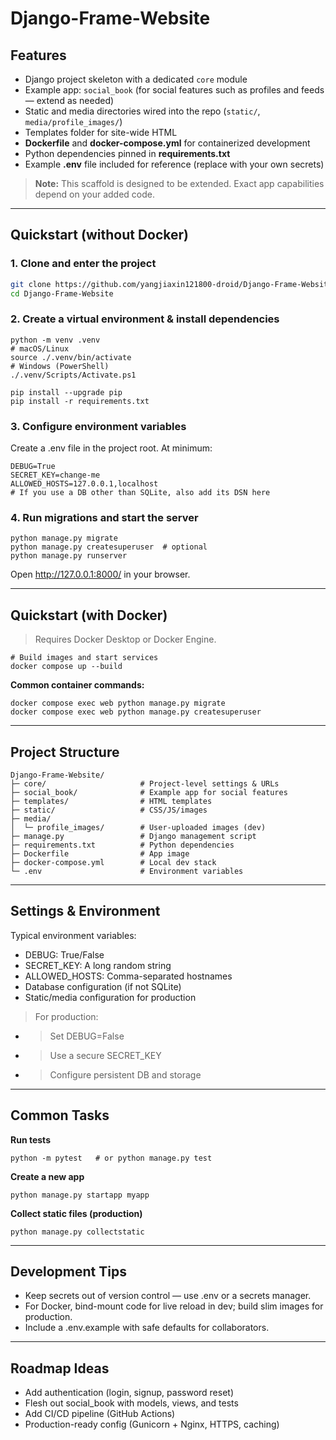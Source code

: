 
# Django-Frame-Website

## Features

- Django project skeleton with a dedicated `core` module
- Example app: `social_book` (for social features such as profiles and feeds — extend as needed)
- Static and media directories wired into the repo (`static/`, `media/profile_images/`)
- Templates folder for site-wide HTML
- **Dockerfile** and **docker-compose.yml** for containerized development
- Python dependencies pinned in **requirements.txt**
- Example **.env** file included for reference (replace with your own secrets)

> **Note:** This scaffold is designed to be extended. Exact app capabilities depend on your added code.

---

## Quickstart (without Docker)

### 1. Clone and enter the project
```bash
git clone https://github.com/yangjiaxin121800-droid/Django-Frame-Website.git
cd Django-Frame-Website
```



### **2. Create a virtual environment & install dependencies**



```
python -m venv .venv
# macOS/Linux
source ./.venv/bin/activate
# Windows (PowerShell)
./.venv/Scripts/Activate.ps1

pip install --upgrade pip
pip install -r requirements.txt
```



### **3. Configure environment variables**





Create a .env file in the project root. At minimum:

```
DEBUG=True
SECRET_KEY=change-me
ALLOWED_HOSTS=127.0.0.1,localhost
# If you use a DB other than SQLite, also add its DSN here
```



### **4. Run migrations and start the server**



```
python manage.py migrate
python manage.py createsuperuser  # optional
python manage.py runserver
```

Open http://127.0.0.1:8000/ in your browser.



------





## **Quickstart (with Docker)**





> Requires Docker Desktop or Docker Engine.

```
# Build images and start services
docker compose up --build
```

**Common container commands:**

```
docker compose exec web python manage.py migrate
docker compose exec web python manage.py createsuperuser
```



------





## **Project Structure**



```
Django-Frame-Website/
├─ core/                     # Project-level settings & URLs
├─ social_book/              # Example app for social features
├─ templates/                # HTML templates
├─ static/                   # CSS/JS/images
├─ media/
│  └─ profile_images/        # User-uploaded images (dev)
├─ manage.py                 # Django management script
├─ requirements.txt          # Python dependencies
├─ Dockerfile                # App image
├─ docker-compose.yml        # Local dev stack
└─ .env                      # Environment variables
```



------





## **Settings & Environment**





Typical environment variables:



- DEBUG: True/False
- SECRET_KEY: A long random string
- ALLOWED_HOSTS: Comma-separated hostnames
- Database configuration (if not SQLite)
- Static/media configuration for production





> For production:



- > Set DEBUG=False

- > Use a secure SECRET_KEY

- > Configure persistent DB and storage





------





## **Common Tasks**





**Run tests**

```
python -m pytest   # or python manage.py test
```

**Create a new app**

```
python manage.py startapp myapp
```

**Collect static files (production)**

```
python manage.py collectstatic
```



------





## **Development Tips**





- Keep secrets out of version control — use .env or a secrets manager.
- For Docker, bind-mount code for live reload in dev; build slim images for production.
- Include a .env.example with safe defaults for collaborators.





------





## **Roadmap Ideas**





- Add authentication (login, signup, password reset)
- Flesh out social_book with models, views, and tests
- Add CI/CD pipeline (GitHub Actions)
- Production-ready config (Gunicorn + Nginx, HTTPS, caching)










```
